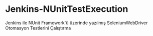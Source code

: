# Jenkins-NUnitTestExecution
Jenkins ile NUnit Framework'ü üzerinde yazılmış SeleniumWebDriver Otomasyon Testlerini Çalıştırma
